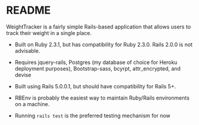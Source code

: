 # README

WeightTracker is a fairly simple Rails-based application that allows users to track their weight in a single place.

* Built on Ruby 2.3.1, but has compatibility for Ruby 2.3.0. Rails 2.0.0 is not advisable.

* Requires jquery-rails, Postgres (my database of choice for Heroku deployment purposes), Bootstrap-sass, bcyrpt, attr_encrypted, and devise

* Built using Rails 5.0.0.1, but should have compatibility for Rails 5+.

* RBEnv is probably the easiest way to maintain Ruby/Rails environments on a machine.

* Running `rails test` is the preferred testing mechanism for now
